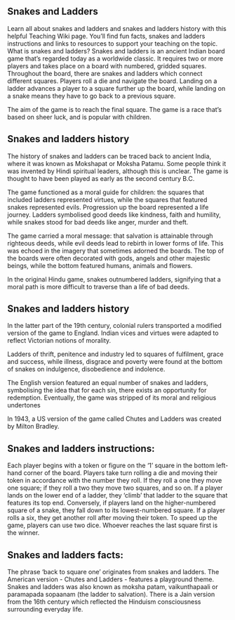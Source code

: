 ## Snakes and Ladders

Learn all about snakes and ladders and snakes and ladders history with this helpful Teaching Wiki page. You’ll find fun facts, snakes and ladders instructions and links to resources to support your teaching on the topic.
What is snakes and ladders?
Snakes and ladders is an ancient Indian board game that’s regarded today as a worldwide classic. It requires two or more players and takes place on a board with numbered, gridded squares. Throughout the board, there are snakes and ladders which connect different squares. Players roll a die and navigate the board. Landing on a ladder advances a player to a square further up the board, while landing on a snake means they have to go back to a previous square.

The aim of the game is to reach the final square. The game is a race that’s based on sheer luck, and is popular with children.

##  Snakes and ladders history 

The history of snakes and ladders can be traced back to ancient India, where it was known as Mokshapat or Moksha Patamu. Some people think it was invented by Hindi spiritual leaders, although this is unclear. The game is thought to have been played as early as the second century B.C.

The game functioned as a moral guide for children: the squares that included ladders represented virtues, while the squares that featured snakes represented evils. Progression up the board represented a life journey. Ladders symbolised good deeds like kindness, faith and humility, while snakes stood for bad deeds like anger, murder and theft.

The game carried a moral message: that salvation is attainable through righteous deeds, while evil deeds lead to rebirth in lower forms of life. This was echoed in the imagery that sometimes adorned the boards. The top of the boards were often decorated with gods, angels and other majestic beings, while the bottom featured humans, animals and flowers.

In the original Hindu game, snakes outnumbered ladders, signifying that a moral path is more difficult to traverse than a life of bad deeds.

## Snakes and ladders history 

In the latter part of the 19th century, colonial rulers transported a modified version of the game to England. Indian vices and virtues were adapted to reflect Victorian notions of morality.

Ladders of thrift, penitence and industry led to squares of fulfilment, grace and success, while illness, disgrace and poverty were found at the bottom of snakes on indulgence, disobedience and indolence.

The English version featured an equal number of snakes and ladders, symbolising the idea that for each sin, there exists an opportunity for redemption. Eventually, the game was stripped of its moral and religious undertones

In 1943, a US version of the game called Chutes and Ladders was created by Milton Bradley.

## Snakes and ladders instructions:

Each player begins with a token or figure on the ‘1’ square in the bottom left-hand corner of the board.
Players take turn rolling a die and moving their token in accordance with the number they roll. If they roll a one they move one square; if they roll a two they move two squares, and so on.
If a player lands on the lower end of a ladder, they ‘climb’ that ladder to the square that features its top end.
Conversely, if players land on the higher-numbered square of a snake, they fall down to its lowest-numbered square. If a player rolls a six, they get another roll after moving their token. To speed up the game, players can use two dice.
Whoever reaches the last square first is the winner.

## Snakes and ladders facts:

The phrase ‘back to square one’ originates from snakes and ladders.
The American version - Chutes and Ladders - features a playground theme.
Snakes and ladders was also known as moksha patam, vaikunthapaali or paramapada sopaanam (the ladder to salvation).
There is a Jain version from the 16th century which reflected the Hinduism consciousness surrounding everyday life.
